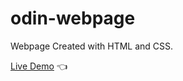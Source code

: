 # odin-webpage

Webpage Created with HTML and CSS.

[Live Demo](https://farzadin.github.io/odin-webpage/) :point_left:
